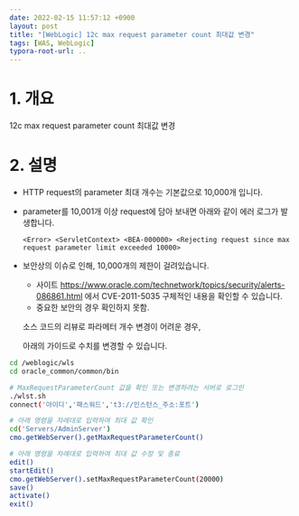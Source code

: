 ```yaml
---
date: 2022-02-15 11:57:12 +0900
layout: post
title: "[WebLogic] 12c max request parameter count 최대값 변경"
tags: [WAS, WebLogic]
typora-root-url: ..
---
```



# 1. 개요

12c max request parameter count 최대값 변경



# 2. 설명

* HTTP request의 parameter 최대 개수는 기본값으로 10,000개 입니다.

* parameter를 10,001개 이상 request에 담아 보내면 아래와 같이 에러 로그가 발생합니다.

  ```
  <Error> <ServletContext> <BEA-000000> <Rejecting request since max request parameter limit exceeded 10000>
  ```

* 보안상의 이슈로 인해, 10,000개의 제한이 걸려있습니다.

  * 사이트 https://www.oracle.com/technetwork/topics/security/alerts-086861.html 에서 CVE-2011-5035 구체적인 내용을 확인할 수 있습니다.
  * 중요한 보안의 경우 확인하지 못함.

  

  소스 코드의 리뷰로 파라메터 개수 변경이 어려운 경우,

  아래의 가이드로 수치를 변경할 수 있습니다.



```bash
cd /weblogic/wls
cd oracle_common/common/bin

# MaxRequestParameterCount 값을 확인 또는 변경하려는 서버로 로그인
./wlst.sh
connect('아이디','패스워드','t3://인스턴스_주소:포트')

# 아래 명령을 차례대로 입력하여 최대 값 확인
cd('Servers/AdminServer')
cmo.getWebServer().getMaxRequestParameterCount()

# 아래 명령을 차례대로 입력하여 최대 값 수정 및 종료
edit()
startEdit()
cmo.getWebServer().setMaxRequestParameterCount(20000)
save()
activate()
exit()
```

